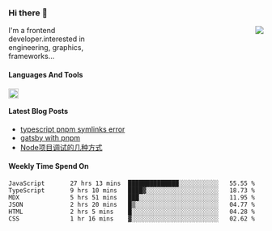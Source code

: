 <!--
**zhaohuanyuu/zhaohuanyuu** is a ✨ _special_ ✨ repository because its `README.md` (this file) appears on your GitHub profile.
-->

### Hi there 👋

<picture>
  <source media="(prefers-color-scheme: dark)" srcset="https://github-readme-stats.vercel.app/api?username=zhaohuanyuu&count_private=true&show_icons=true&theme=city_lights&hide_title=true">
  <img align="right" src="https://github-readme-stats.vercel.app/api?username=zhaohuanyuu&count_private=true&show_icons=true&hide_title=true">
</picture>

<p align="left" style="width:40%">I'm a frontend developer.interested in engineering, graphics, frameworks...</p>

#### Languages And Tools

<img align="left" height="20" src="https://skillicons.dev/icons?i=js,ts,nodejs,react,vue,gatsby,materialui,graphql,nestjs,electron,flutter" />

</br>

#### Latest Blog Posts
<!-- BLOG-POST-LIST:START -->
- [typescript pnpm symlinks error](https://zhy.gatsbyjs.io/blog/ts-pnpm)
- [gatsby with pnpm](https://zhy.gatsbyjs.io/blog/gatsby-pnpm)
- [Node项目调试的几种方式](https://zhy.gatsbyjs.io/blog/node-debug)
<!-- BLOG-POST-LIST:END -->

#### Weekly Time Spend On
<!--START_SECTION:waka-->

```text
JavaScript       27 hrs 13 mins  ██████████████░░░░░░░░░░░   55.55 %
TypeScript       9 hrs 10 mins   ████▓░░░░░░░░░░░░░░░░░░░░   18.73 %
MDX              5 hrs 51 mins   ███░░░░░░░░░░░░░░░░░░░░░░   11.95 %
JSON             2 hrs 20 mins   █▒░░░░░░░░░░░░░░░░░░░░░░░   04.77 %
HTML             2 hrs 5 mins    █░░░░░░░░░░░░░░░░░░░░░░░░   04.28 %
CSS              1 hr 16 mins    ▓░░░░░░░░░░░░░░░░░░░░░░░░   02.62 %
```

<!--END_SECTION:waka-->
